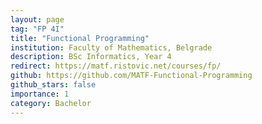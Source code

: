 ```yaml
---
layout: page
tag: "FP 4I"
title: "Functional Programming"
institution: Faculty of Mathematics, Belgrade 
description: BSc Informatics, Year 4
redirect: https://matf.ristovic.net/courses/fp/
github: https://github.com/MATF-Functional-Programming
github_stars: false
importance: 1
category: Bachelor
---
```


